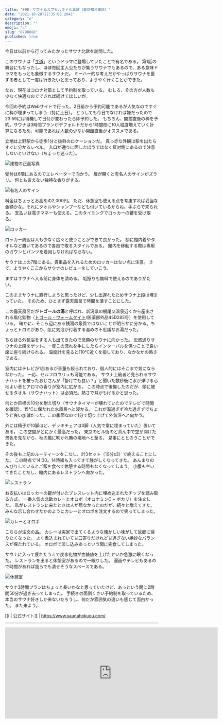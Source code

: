 ```yaml
---
title: "#98｜サウナ＆カプセルホテル北欧（東京都台東区）"
date: "2021-10-28T22:35:03.284Z"
category: "o"
description: ""
emoji: "♨️"
slug: "8798868"
published: true
---
```


今日は以前から行ってみたかったサウナ北欧を訪問した。

このサウナは「[サ道](https://www.tv-tokyo.co.jp/sa_una37/)」というドラマに登場していたことで有名である。
第1話の舞台にもなったし、ほぼ毎回主人公たちが集うサウナでもあるので、ある意味ドラマをもっとも象徴するサウナだ。
ミーハー的な考えだがやっぱりサウナを愛する者として一度は行きたいと思っており、ようやく行くことができた。

なお、現在はコロナ対策として予約制を取っている。
むしろ、その方が人数も少なく快適なのでできれば続けてほしいが。

今回の予約はWebサイトで行った。2日前から予約可能であるが人気なのですぐに枠が埋まってしまう（特に土日）。
どうしても今日でなければ嫌だったので23:59には待機して日付が変わったら即予約した。
もちろん、開館直後の枠を予約。サウナは3時間プランがデフォルトだから1時間毎に10人程度増えていく計算になるため、可能であれば人数の少ない開館直後がオススメである。

立地は上野駅から徒歩1分と抜群のロケーションだ。
真っ赤な外観は駅を出たらすぐに分かるレベル。
入口が通りに面したほうではなく反対側にあるので注意しないといけない（ちょっと迷った）。

![建物の正面写真](01.jpg)

受付は6階にあるのでエレベーターで向かう。
扉が開くと有名人のサインがズラリ。
何とも言えない独特な香りがする。

![有名人のサイン](05.jpg)

料金はちょっとお高めの2,000円。
ただ、休憩室も使える点を考慮すれば妥当な金額かな。それにタオルやシャンプーなども付いているからね。手ぶらで来られる。
支払いは電子マネーも使える。このタイミングでロッカーの鍵を受け取る。

![ロッカー](06.jpg)

ロッカー周辺は人も少なく広々と使うことができて良かった。
棚に館内着やタオルなど置いてあるので各自で取るスタイルである。
館内を移動する際は専用のガウンとパンツを着用しなければならない。

サウナは上の7階にある。貴重品を入れるためのロッカーはない点に注意。
さて、ようやくここからサウナのレビューをしていこう。

まずはサウナへ入る前に身体を清める。
垢擦りも無料で使えるのでありがたい。

このままサウナに直行しようと思ったけど、少し出遅れたためサウナ上段は埋まっていた。
そのため、ひとまず露天風呂で時間を潰すことにした。

この露天風呂だが**トゴールの湯**と呼ばれ、新潟県の栃尾又温泉近くから産出される風化鉱物（[トゴール・ウォームタイト](http://www.togoal.co.jp/togoal/whats_togoal.html)/医薬部外品45D283号）を使用している。
確かに、そこら辺にある銭湯の泉質ではないことが明らかに分かる。ちょっとトロミがあり、肌に気泡が付着する温めの不思議なお湯だった。

ちらほら外気浴をする人も出てきたので念願のサウナに向かった。
思惑通りサウナの上段をゲット。一度この流れを手にしたらインターバルを保つことで良い席に座り続けられる。
温度計を見ると110℃近くを指しており、なかなかの熱さである。

室内にはテレビが1台あるが音量も絞られており、個人的にはそこまで気にならなかった。
一応、セルフロウリュも可能である。
サウナ上級者と見られるサウナハットを被ったおじさんが「掛けても良い？」と聞いた数秒後に水が弾ける心地よい音とアロマの香りが室内に広がる。
この時点で後悔したのだが、頭に被せるタオル（サウナハット）は必須だ。熱さで耳がもげるかと思った。

何とか目標の10分を耐え切り（サウナタイマーが壊れていたのでテレビで時間を確認）、15℃に保たれた水風呂へと浸かる。
これが温過ぎず冷た過ぎずでちょうど良い加減だった。この季節なので1分で切り上げて外気浴へと向かう。

外には椅子が10脚ほど、デッキチェアは3脚（人気で常に埋まっていた）置いてある。
この空間がとにかく最高だった。
東京のビル街のど真ん中で空が開けた景色を見ながら、秋の風に吹かれ無の境地へと至る。
見事にととのうことができた。

その後も上記のルーティーンをこなし、計3セット（10分x3）で終えることにした。
この時点で14:30。14時組も入ってきて騒がしくなってきた。
あんまりのんびりしているとご飯を食べて休憩する時間もなくなってしまう。
小腹も空いてきたことだし、館内にあるレストランへ向かった。

![レストラン](07.jpg)

お支払いはロッカーの鍵が付いたブレスレット内に埋め込まれたチップを読み取る方式。
一番人気の北欧カレーとオロポ（オロナミンC + ポカリ）を注文した。
私がレストランに来たときは人が居なかったのだが、続々と増えてきた。
みんな示し合わせたかのようにカレーとオロポを注文するので笑ってしまった。

![カレーとオロポ](08.jpg)

こちらが注文の品。
カレーは実家で出てくるような懐かしい味がして故郷に帰りたくなった。
よく煮込まれていて甘口寄りだけれど甘過ぎない絶妙なバランスが保たれている。
オロポで流し込みあっという間に完食してしまった。

サウナに入って疲れたうえで炭水化物が血糖値を上げたせいか急激に眠くなった。
レストランを出ると休憩室があるので一眠りした。
漫画やテレビもあるので時間があれば幾らでも潰せそうなスペースである。

![休憩室](09.jpg)

サウナ3時間プランはちょっと長いかなと思っていたけど、あっという間に2時間50分が過ぎ去ってしまった。
手続きの面倒くさい予約制を取っているため、本当のサウナ好きしか来ないだろうし、何だか雰囲気の違いも感じて面白かった。
また来よう。

[[i | 公式サイト]]
| <https://www.saunahokuou.com/>

***

<iframe src="https://www.google.com/maps/embed?pb=!1m18!1m12!1m3!1d3239.5354686024853!2d139.7755573156592!3d35.713047335832876!2m3!1f0!2f0!3f0!3m2!1i1024!2i768!4f13.1!3m3!1m2!1s0x60188e9eadf5380d%3A0x2a796320264252c3!2z44K144Km44OKJuOCq-ODl-OCu-ODq-ODm-ODhuODq-WMl-aspw!5e0!3m2!1sja!2sjp!4v1635577697643!5m2!1sja!2sjp" width="700" height="300" style="border:0;" allowfullscreen="" loading="lazy"></iframe>
